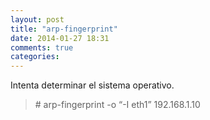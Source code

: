 ```yaml
---
layout: post
title: "arp-fingerprint"
date: 2014-01-27 18:31
comments: true
categories: 
---
```

Intenta determinar el sistema operativo.

>\# arp-fingerprint -o “-I eth1” 192.168.1.10

